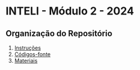 # INTELI - Módulo 2 - 2024

## Organização do Repositório
1. [Instruções](https://kterra.github.io/Inteli-2024-1B/instrucoes)
2. [Códigos-fonte](https://kterra.github.io/Inteli-2024-1B/src)
3. [Materiais](https://github.com/kterra/Inteli-2024-1B/tree/main/materiais)
